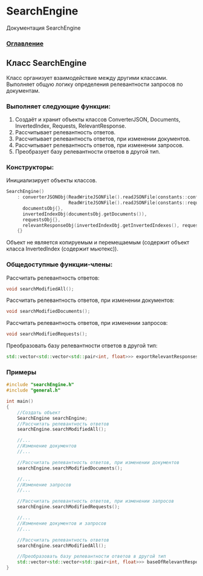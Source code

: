 # SearchEngine
Документация SearchEngine

### [Оглавление](../index.md)

## Класс SearchEngine
Класс организует взаимодействие между другими классами. Выполняет общую логику определения релевантности запросов по документам.
### Выполняет следующие функции:
1. Создаёт и хранит объекты классов ConverterJSON, Documents, InvertedIndex, Requests, RelevantResponse.
2. Рассчитывает релевантность ответов.
3. Рассчитывает релевантность ответов, при изменении документов.
4. Рассчитывает релевантность ответов, при изменении запросов.
5. Преобразует базу релевантности ответов в другой тип.
### Конструкторы:
Инициализирует объекты классов.
```cpp
SearchEngine()
    : converterJSONObj(ReadWriteJSONFile().readJSONFile(constants::configFilePath),
                       ReadWriteJSONFile().readJSONFile(constants::requestsFilePath)),
      documentsObj{},
      invertedIndexObj(documentsObj.getDocuments()),
      requestsObj{},
      relevantResponseObj(invertedIndexObj.getInvertedIndexes(), requestsObj.getRequests())
    {}
```
Объект не является копируемым и перемещаемым (содержит объект класса InvertedIndex (содержит мьютекс)).
### Общедоступные функции-члены:
Рассчитать релевантность ответов:
```cpp
void searchModifiedAll();
```
Рассчитать релевантность ответов, при изменении документов:
```cpp
void searchModifiedDocuments();
```
Рассчитать релевантность ответов, при изменении запросов:
```cpp
void searchModifiedRequests();
```
Преобразовать базу релевантности ответов в другой тип:
```cpp
std::vector<std::vector<std::pair<int, float>>> exportRelevantResponses();
```
### Примеры
```cpp
#include "searchEngine.h"
#include "general.h"

int main()
{
    //Создать объект
    SearchEngine searchEngine;
    //Рассчитать релевантность ответов
    searchEngine.searchModifiedAll();

    //...
    //Изменение документов
    //...

    //Рассчитать релевантность ответов, при изменении документов
    searchEngine.searchModifiedDocuments();

    //...
    //Изменение запросов
    //...

    //Рассчитать релевантность ответов, при изменении запросов
    searchEngine.searchModifiedRequests();

    //...
    //Изменение документов и запросов
    //...

    //Рассчитать релевантность ответов
    searchEngine.searchModifiedAll();

    //Преобразовать базу релевантности ответов в другой тип
    std::vector<std::vector<std::pair<int, float>>> baseOfRelevantResponses{searchEngine.exportRelevantResponses()};
}
```
